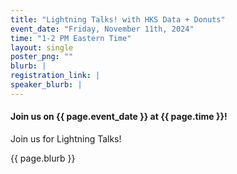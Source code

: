 ```yaml
---
title: "Lightning Talks! with HKS Data + Donuts"
event_date: "Friday, November 11th, 2024"
time: "1-2 PM Eastern Time"
layout: single
poster_png: ""
blurb: |
registration_link: |
speaker_blurb: |
---
```


#### Join us on {{ page.event_date }} at {{ page.time }}!

Join us for Lightning Talks!

<!-- 
<a href="{{ page.registration_link }}"><img src="{{ page.poster_png }}"></a>
--> 

{{ page.blurb }}

<!-- Register on Zoom here: 
<a href="{{ page.registration_link }}">{{ page.registration_link }}</a>
--> 
